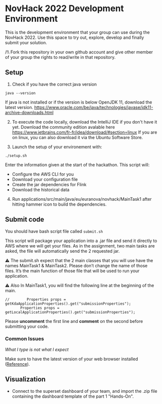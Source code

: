 
# NovHack 2022 Development Environment

This is the development environment that your group can use during the NovHack 2022.
Use this space to try out, explore, develop and finally submit your solution.

/!\ Fork this repository in your own github account and give other member of your group the rights to read/write in that repository.

## Setup
1. Check if you have the correct java version 

```
java --version
```
If java is not installed or if the version is below OpenJDK 11, 
download the latest version. https://www.oracle.com/be/java/technologies/javase/jdk11-archive-downloads.html

2. To execute the code locally, download the IntelliJ IDE if you don't have it yet. 
Download the community edition avalable here https://www.jetbrains.com/fr-fr/idea/download/#section=linux
If you are on linux, you can also download it via the Ubuntu Software Store.


3. Launch the setup of your environement with:
```
./setup.sh
```
Enter the information given at the start of the hackathon.
This script will:
* Configure the AWS CLI for you
* Download your configuration file
* Create the jar dependencies for Flink
* Download the historical data

4. Run applications/src/main/java/eu/euranova/novhack/MainTask1 after hitting hammer icon to build the dependencies.


## Submit code

You should have bash script file called 
```submit.sh```

This script will package your application into a .jar file and send it directly to AWS where we will get your files. As in the assignment, two main tasks are asked, the file will automatically send the 2 requested jar. 

:warning: The submit.sh expect that the 2 main classes that you will use have the names MainTask1 & MainTask2. Please don’t change the name of those files. It’s the main function of those file that will be used to run your application. 

 
:warning: Also In MainTask1, you will find the following line at the beginning of the main. 
```
//        Properties props = getKdaApplicationProperties().get("submissionProperties");
       Properties props = getLocalApplicationProperties().get("submissionProperties");
```
Please **uncomment** the first line and **comment** on the second before submitting your code. 


### Common Issues

*What I type is not what I expect*

Make sure to have the latest version of your web browser installed ([Reference](https://community.gitpod.io/t/terminal-keyboard-language-layout/4852)).

## Visualization
* Connect to the superset dashboard of your team, and import the .zip file containing the dashboard template of the part 1 "Hands-On".

